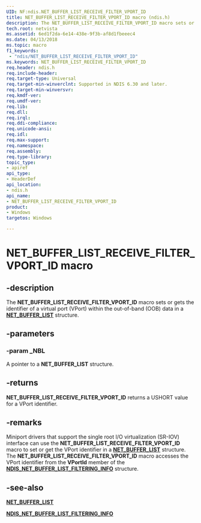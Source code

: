 ```yaml
---
UID: NF:ndis.NET_BUFFER_LIST_RECEIVE_FILTER_VPORT_ID
title: NET_BUFFER_LIST_RECEIVE_FILTER_VPORT_ID macro (ndis.h)
description: The NET_BUFFER_LIST_RECEIVE_FILTER_VPORT_ID macro sets or gets the identifier of a virtual port (VPort) within the out-of-band (OOB) data in a NET_BUFFER_LIST structure.
tech.root: netvista
ms.assetid: 6ed1f2da-6e14-438e-9f3b-af8d1fbeeec4
ms.date: 04/13/2018
ms.topic: macro
f1_keywords:
 - "ndis/NET_BUFFER_LIST_RECEIVE_FILTER_VPORT_ID"
ms.keywords: NET_BUFFER_LIST_RECEIVE_FILTER_VPORT_ID
req.header: ndis.h
req.include-header:
req.target-type: Universal
req.target-min-winverclnt: Supported in NDIS 6.30 and later.
req.target-min-winversvr:
req.kmdf-ver:
req.umdf-ver:
req.lib:
req.dll:
req.irql: 
req.ddi-compliance:
req.unicode-ansi:
req.idl:
req.max-support:
req.namespace:
req.assembly:
req.type-library: 
topic_type: 
- apiref
api_type: 
- HeaderDef
api_location: 
- ndis.h
api_name: 
- NET_BUFFER_LIST_RECEIVE_FILTER_VPORT_ID
product:
- Windows
targetos: Windows

---
```


# NET_BUFFER_LIST_RECEIVE_FILTER_VPORT_ID macro


## -description

The **NET_BUFFER_LIST_RECEIVE_FILTER_VPORT_ID** macro sets or gets the identifier of a virtual port (VPort) within the out-of-band (OOB) data in a [**NET_BUFFER_LIST**](ns-ndis-_net_buffer_list.md) structure.

## -parameters

### -param _NBL

A pointer to a **NET_BUFFER_LIST** structure.

## -returns

**NET_BUFFER_LIST_RECEIVE_FILTER_VPORT_ID** returns a USHORT value for a VPort identifier.

## -remarks

Miniport drivers that support the single root I/O virtualization (SR-IOV) interface can use the **NET_BUFFER_LIST_RECEIVE_FILTER_VPORT_ID** macro to set or get the VPort identifier in a [**NET_BUFFER_LIST**](ns-ndis-_net_buffer_list.md) structure. The **NET_BUFFER_LIST_RECEIVE_FILTER_VPORT_ID** macro accesses the VPort identifier from the **VPortId** member of the [**NDIS_NET_BUFFER_LIST_FILTERING_INFO**](ns-ndis-_ndis_net_buffer_list_filtering_info.md) structure.

## -see-also

[**NET_BUFFER_LIST**](ns-ndis-_net_buffer_list.md)

[**NDIS_NET_BUFFER_LIST_FILTERING_INFO**](ns-ndis-_ndis_net_buffer_list_filtering_info.md)
